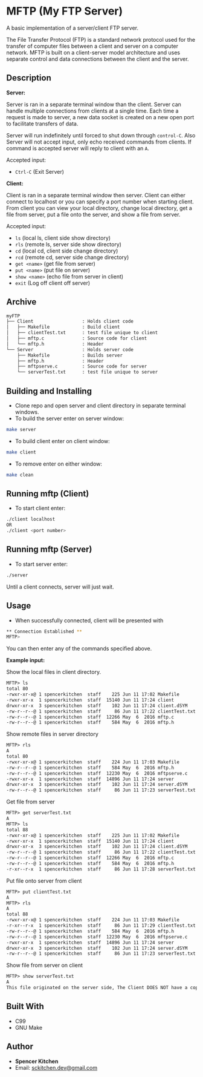 # MFTP (My FTP Server)

A basic implementation of a server/client FTP server.

The File Transfer Protocol (FTP) is a standard network protocol used for the transfer of computer files between a client and server on a computer network. MFTP is built on a client-server model architecture and uses separate control and data connections between the client and the server.

## Description

**Server:**

Server is ran in a separate terminal window than the client. Server can handle multiple connections from clients at a single time. Each time a request is made to server, a new data socket is created on a new open port to facilitate transfers of data.

Server will run indefinitely until forced to shut down through `control-C`. Also Server will not accept input, only echo received commands from clients. If command is accepted server will reply to client with an `A`.

Accepted input:

* `Ctrl-C` (Exit Server)

**Client:**

Client is ran in a separate terminal window then server. Client can either connect to localhost or you can specify a port number when starting client. From client you can view your local directory, change local directory, get a file from server, put a file onto the server, and show a file from server.

Accepted input:

* `ls` (local ls, client side show directory)
* `rls` (remote ls, server side show directory)
* `cd` (local cd, client side change directory)
* `rcd` (remote cd, server side change directory)
* `get <name>` (get file from server)
* `put <name>` (put file on server)
* `show <name>` (echo file from server in client)
* `exit` (Log off client off server)

## Archive

```txt
myFTP
├── Client                  : Holds client code
│   ├── Makefile            : Build client
│   ├── clientTest.txt      : test file unique to client
│   ├── mftp.c              : Source code for client
│   └── mftp.h              : Header
└── Server                  : Holds server code
    ├── Makefile            : Builds server
    ├── mftp.h              : Header
    ├── mftpserve.c         : Source code for server
    └── serverTest.txt      : test file unique to server
```

## Building and Installing

* Clone repo and open server and client directory in      separate terminal windows.
* To build the server enter on server window:

```bash
make server
````

* To build client enter on client window:

```bash
make client
```

* To remove enter on either window:

```bash
make clean
```

## Running mftp (Client)

* To start client enter:

```bash
./client localhost
OR
./client <port number>
```

## Running mftp (Server)

* To start server enter:

```bash
./server
```

Until a client connects, server will just wait.

## Usage

* When successfully connected, client will be presented with

```bash
** Connection Established **
MFTP>
```

You can then enter any of the commands specified above.

**Example input:**

Show the local files in client directory.

```txt
MFTP> ls
total 80
-rwxr-xr-x@ 1 spencerkitchen  staff    225 Jun 11 17:02 Makefile
-rwxr-xr-x  1 spencerkitchen  staff  15140 Jun 11 17:24 client
drwxr-xr-x  3 spencerkitchen  staff    102 Jun 11 17:24 client.dSYM
-rw-r--r--@ 1 spencerkitchen  staff     86 Jun 11 17:22 clientTest.txt
-rw-r--r--@ 1 spencerkitchen  staff  12266 May  6  2016 mftp.c
-rw-r--r--@ 1 spencerkitchen  staff    584 May  6  2016 mftp.h
```

Show remote files in server directory

```txt
MFTP> rls
A
total 80
-rwxr-xr-x@ 1 spencerkitchen  staff    224 Jun 11 17:03 Makefile
-rw-r--r--@ 1 spencerkitchen  staff    584 May  6  2016 mftp.h
-rw-r--r--@ 1 spencerkitchen  staff  12230 May  6  2016 mftpserve.c
-rwxr-xr-x  1 spencerkitchen  staff  14896 Jun 11 17:24 server
drwxr-xr-x  3 spencerkitchen  staff    102 Jun 11 17:24 server.dSYM
-rw-r--r--@ 1 spencerkitchen  staff     86 Jun 11 17:23 serverTest.txt
```

Get file from server

```txt
MFTP> get serverTest.txt
A
MFTP> ls
total 88
-rwxr-xr-x@ 1 spencerkitchen  staff    225 Jun 11 17:02 Makefile
-rwxr-xr-x  1 spencerkitchen  staff  15140 Jun 11 17:24 client
drwxr-xr-x  3 spencerkitchen  staff    102 Jun 11 17:24 client.dSYM
-rw-r--r--@ 1 spencerkitchen  staff     86 Jun 11 17:22 clientTest.txt
-rw-r--r--@ 1 spencerkitchen  staff  12266 May  6  2016 mftp.c
-rw-r--r--@ 1 spencerkitchen  staff    584 May  6  2016 mftp.h
-r-xr--r-x  1 spencerkitchen  staff     86 Jun 11 17:28 serverTest.txt
```

Put file onto server from client

```txt
MFTP> put clientTest.txt
A
MFTP> rls
A
total 88
-rwxr-xr-x@ 1 spencerkitchen  staff    224 Jun 11 17:03 Makefile
-r-xr--r-x  1 spencerkitchen  staff     86 Jun 11 17:29 clientTest.txt
-rw-r--r--@ 1 spencerkitchen  staff    584 May  6  2016 mftp.h
-rw-r--r--@ 1 spencerkitchen  staff  12230 May  6  2016 mftpserve.c
-rwxr-xr-x  1 spencerkitchen  staff  14896 Jun 11 17:24 server
drwxr-xr-x  3 spencerkitchen  staff    102 Jun 11 17:24 server.dSYM
-rw-r--r--@ 1 spencerkitchen  staff     86 Jun 11 17:23 serverTest.txt
```

Show file from server on client

```txt
MFTP> show serverTest.txt
A
This file originated on the server side, The Client DOES NOT have a copy of this file.
```

## Built With

* C99
* GNU Make

## Author

* **Spencer Kitchen**
* Email: <sckitchen.dev@gmail.com>